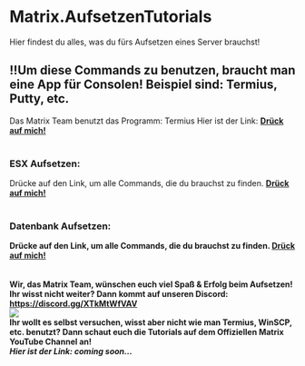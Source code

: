 # Matrix.AufsetzenTutorials
Hier findest du alles, was du fürs Aufsetzen eines Server brauchst!

## !!Um diese Commands zu benutzen, braucht man eine App für Consolen! Beispiel sind: Termius, Putty, etc.
Das Matrix Team benutzt das Programm: Termius
Hier ist der Link: <a href="https://apps.microsoft.com/store/detail/termius-ssh-client/9NK1GDVPX09V?hl=de-de&gl=DE"><strong>Drück auf mich!</strong></a>
<br>
<br>
### ESX Aufsetzen:
Drücke auf den Link, um alle Commands, die du brauchst zu finden. 
<a href="https://pastebin.com/b30YUPNy"><strong>Drück auf mich!<strong></a>
<br>
<br>
### Datenbank Aufsetzen:
Drücke auf den Link, um alle Commands, die du brauchst zu finden.
<a href="https://pastebin.com/ye8ksKHE"><strong>Drück auf mich!<strong></a>
<br>
<br>
<br>
Wir, das Matrix Team, wünschen euch viel Spaß & Erfolg beim Aufsetzen! 
Ihr wisst nicht weiter? Dann kommt auf unseren Discord: 
https://discord.gg/XTkMtWfVAV
<br>
<img src="https://cdn.discordapp.com/attachments/954831719016579092/954831849329397830/Matrix600x240.png">
<br>
Ihr wollt es selbst versuchen, wisst aber nicht wie man Termius, WinSCP, etc. benutzt? 
Dann schaut euch die Tutorials auf dem Offiziellen Matrix YouTube Channel an!
<br>
<em>Hier ist der Link: <strong>coming soon...</strong></em>
